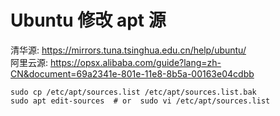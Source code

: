 # Ubuntu 修改 apt 源

清华源: https://mirrors.tuna.tsinghua.edu.cn/help/ubuntu/  
阿里云源: https://opsx.alibaba.com/guide?lang=zh-CN&document=69a2341e-801e-11e8-8b5a-00163e04cdbb

```
sudo cp /etc/apt/sources.list /etc/apt/sources.list.bak
sudo apt edit-sources  # or  sudo vi /etc/apt/sources.list
```
